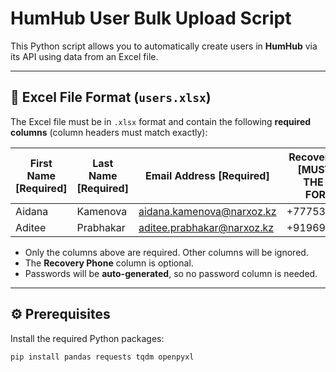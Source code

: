 # HumHub User Bulk Upload Script

This Python script allows you to automatically create users in **HumHub** via its API using data from an Excel file.

---

## 📂 Excel File Format (`users.xlsx`)

The Excel file must be in `.xlsx` format and contain the following **required columns** (column headers must match exactly):

| First Name [Required] | Last Name [Required] | Email Address [Required]   | Recovery Phone [MUST BE IN THE E.164 FORMAT] |
| --------------------- | -------------------- | -------------------------- | -------------------------------------------- |
| Aidana                | Kamenova             | aidana.kamenova@narxoz.kz  | +77753074567                                 |
| Aditee                | Prabhakar            | aditee.prabhakar@narxoz.kz | +919693777060                                |

- Only the columns above are required. Other columns will be ignored.
- The **Recovery Phone** column is optional.
- Passwords will be **auto-generated**, so no password column is needed.

---

## ⚙️ Prerequisites

Install the required Python packages:

```bash
pip install pandas requests tqdm openpyxl
```

